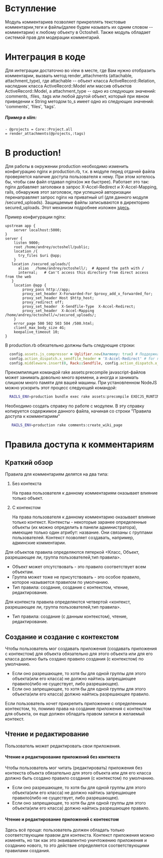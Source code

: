 # Вступление
Модуль комментариев позволяет прикреплять текстовые комментарии,теги и файлы(далее будем называть их одним словом -- комментарии) к любому объекту в Octoshell. Также модуль обладает системой прав для модерации комментарий.
# Интеграция в коде
Для интеграции достаточно во view в месте, где Вам нужно отобразить комментарии, вызвать метод render_attachments (attachable, attachment_type), где attachable -- объект класса ActiveRecord::Relation, наследник класса ActiveRecord::Model или массив объектов ActiveRecord::Model, а attachment_type -- одно из следующих значений: :comments, :files, :tags или любой другой объект, который при явном приведении к String методом to_s имеет одно из следующих значений: 'comments', 'files', 'tags'.

##### Пример в slim:
``` slim
- @projects = Core::Project.all
= render_attachments(@projects,:tags)
```
# В production!

Для работы в окружении production необходимо изменить конфигурацию nginx и production.rb, т.к. в модуле перед отдачей  файла проверяется наличие доступа пользователя к нему. При этом хотелось бы, чтобы сам файл отдавал nginx(он же быстрее). Работает это так: nginx добавляет заголовки в запрос X-Accel-Redirect и X-Accel-Mapping, rails, обнаружив этот заголовок, при успешной авторизации перенаправляет запрос nginx на приватный url (для данного модуля /secured_uploads). Защищаемые файлы записываются в директорию secured_uploads.  Этот механизм подробнее изложен [здесь](https://coderwall.com/p/o0alkq/serving-protected-static-content-using-nginx-for-speed-and-rails-server-for-authentication).

Пример конфигурации nginx:

``` nginx
upstream app {
    server localhost:5000;
}
server {
    listen 9000;
    root /home/andrey/octoshell/public;
    location /{
      try_files $uri @app;
    }
   location /secured_uploads/{
      alias   /home/andrey/octoshell/;  # Append the path with /
      internal;   # Can't access this directory from direct access from the web
   }
    location @app {
        proxy_pass http://app;
        proxy_set_header X-Forwarded-For $proxy_add_x_forwarded_for;
        proxy_set_header Host $http_host;
        proxy_redirect off;
        proxy_set_header  X-Sendfile-Type  X-Accel-Redirect;
        proxy_set_header  X-Accel-Mapping  /home/andrey/octoshell/=/secured_uploads/;
    }
    error_page 500 502 503 504 /500.html;
    client_max_body_size 4G;
    keepalive_timeout 10;
}
```

В production.rb обязательно должны быть следующие строки:

``` ruby
  config.assets.js_compressor = Uglifier.new(harmony: true) # Поддержка ES6
  config.action_dispatch.x_sendfile_header = 'X-Accel-Redirect' # for nginx
  config.middleware.insert(0, Rack::Sendfile, config.action_dispatch.x_sendfile_header)
```

Прекомпиляция командой rake assets:precompile javascript-файлов может занимать довольно много времени, а иногда и занимать слишком много памяти для вашей машины. При установленном NodeJS можно ускорить этот процесс следующей командой:
``` bash
  RAILS_ENV=production bundle exec rake assets:precompile EXECJS_RUNTIME='Node' JRUBY_OPTS="-J-d32 -X-C"
 ```
 Необходимо создать справку по работе с модулем. В эту справку копируется содержимое данного файла, начиная со строки "Правила доступа к комментариям"
``` bash
   RAILS_ENV=production rake comments:create_wiki_page
```


# Правила доступа к комментариям

## Краткий обзор
Правила для комментариям делятся на два типа:

1. Без контекста

   На права пользователя к данному комментариям оказывает влияние только объект.

2. С контекстом

   На права пользователя к данному комментарию оказывает влияние только контекст. Контексты - некоторые заранее  определенные объекты (их можно определить в панели администратора), имеющие только один атрибут: название.
   Они связаны с группами пользователей.
   Контекст позволяет создавать, например, админские комментарии.

Для объектов правила определяются пятеркой <Класс, Объект, разрешающее ли, группа пользователей,тип правила>.

* Объект может отсутствовать - это правило соответствует всем объектам.
* Группа может тоже не присутствовать - это особое правило, которое называется правилом по умолчанию.
* Тип правила: создание, создание с контекстом, чтение, редактирование.

Для контекста правила определяются четвертой <контекст, разрешающее ли, группа пользователей,тип правила>.
* Тип правила: создание (с данным контекстом), чтение, редактирование.

## Создание и создание с контекстом
  Чтобы пользователь мог создавать приложения (создавать приложения с контекстом) для объекта   обязательно для этого объекта или для его класса должно быть создано правило создания (с контекстом) по умолчанию.
  * Если оно разрешающее, то  хотя бы для одной  группы для этого объекта(или его класса) не должно найтись запрещающее правило(либо не существует, либо разрешающее).
  * Если оно запрещающее, то  хотя бы для одной  группы для этого объекта(или его класса) должно найтись разрешающее правило.

  Если пользователь хочет прикрепить приложение с определенным контекстом, то, помимо права на создание приложения с контекстом для объекта, он еще должен обладать правом записи в желаемый контекст.

## Чтение и редактирование
  Пользователь может редактировать свои приложения.
  
#### Чтение и редактирование приложений без контекста
  Чтобы пользователь мог читать (редактировать) приложения без контекста объекта обязательно для этого объекта или для его класса должно быть создано правило создания (с контекстом) по умолчанию.
  * Если оно разрешающее, то  хотя бы для одной  группы для этого объекта(или его класса) не должно найтись запрещающее правило(либо не существует, либо разрешающее).
  * Если оно запрещающее, то  хотя бы для одной  группы для этого объекта(или его класса) должно найтись разрешающее правило.

#### Чтение и редактирование приложений с контекстом
  Здесь всё проще: пользователь должен обладать только соответствующим правом для контекста. Контекст приложения можно изменять, но так как это эквивалентно уничтожению приложения и созданию нового, то это действие определяется соответствующими правилами создания.
